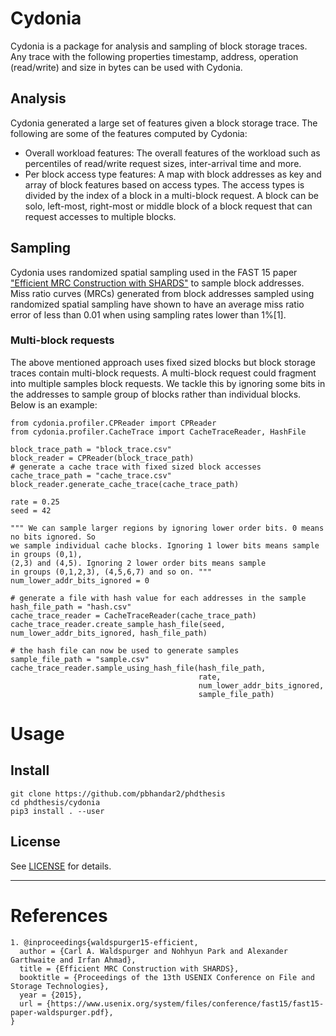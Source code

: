 # Cydonia

Cydonia is a package for analysis and sampling of block storage traces. Any trace with the following properties timestamp, address, operation (read/write) and size in bytes can be used
with Cydonia. 


## Analysis

Cydonia generated a large set of features given a block storage trace. The following are some of the features computed by Cydonia:

- Overall workload features: The overall features of the workload such as percentiles of read/write request sizes, inter-arrival time and more. 
- Per block access type features: A map with block addresses as key and array of block features based on access types. The access types is divided by the index of a block in a multi-block request. A block can be solo, left-most, right-most or middle block of a block request that can request accesses to multiple blocks.  


## Sampling

Cydonia uses randomized spatial sampling used in the FAST 15 paper ["Efficient MRC Construction with SHARDS"](https://www.usenix.org/system/files/conference/fast15/fast15-paper-waldspurger.pdf) to sample block addresses. Miss ratio curves (MRCs) generated from block addresses sampled using randomized spatial sampling have shown to have an average miss ratio error of less than 0.01 when using sampling rates lower than 1%[1].


### Multi-block requests
The above mentioned approach uses fixed sized blocks but block storage traces contain multi-block requests.
A multi-block request could fragment into multiple samples block requests. We tackle this by ignoring some bits in the addresses to sample group of blocks rather than individual blocks. Below is an example:

```
from cydonia.profiler.CPReader import CPReader 
from cydonia.profiler.CacheTrace import CacheTraceReader, HashFile

block_trace_path = "block_trace.csv"
block_reader = CPReader(block_trace_path)
# generate a cache trace with fixed sized block accesses 
cache_trace_path = "cache_trace.csv"
block_reader.generate_cache_trace(cache_trace_path)

rate = 0.25
seed = 42

""" We can sample larger regions by ignoring lower order bits. 0 means no bits ignored. So
we sample individual cache blocks. Ignoring 1 lower bits means sample in groups (0,1),
(2,3) and (4,5). Ignoring 2 lower order bits means sample 
in groups (0,1,2,3), (4,5,6,7) and so on. """
num_lower_addr_bits_ignored = 0 

# generate a file with hash value for each addresses in the sample 
hash_file_path = "hash.csv"
cache_trace_reader = CacheTraceReader(cache_trace_path)
cache_trace_reader.create_sample_hash_file(seed, num_lower_addr_bits_ignored, hash_file_path)

# the hash file can now be used to generate samples 
sample_file_path = "sample.csv"
cache_trace_reader.sample_using_hash_file(hash_file_path, 
                                          rate, 
                                          num_lower_addr_bits_ignored, 
                                          sample_file_path)
```


# Usage

## Install 
```
git clone https://github.com/pbhandar2/phdthesis
cd phdthesis/cydonia
pip3 install . --user
```


## License
See [LICENSE](LICENSE) for details.

---



# References
```
1. @inproceedings{waldspurger15-efficient,
  author = {Carl A. Waldspurger and Nohhyun Park and Alexander Garthwaite and Irfan Ahmad},
  title = {Efficient MRC Construction with SHARDS},
  booktitle = {Proceedings of the 13th USENIX Conference on File and Storage Technologies},
  year = {2015},
  url = {https://www.usenix.org/system/files/conference/fast15/fast15-paper-waldspurger.pdf},
}
```
